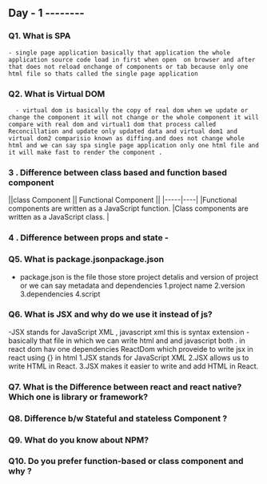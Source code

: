 ## Day - 1 --------

###  Q1. What is SPA
    - single page application basically that application the whole application source code load in first when open  on browser and after that does not reload onchange of components or tab because only one html file so thats called the single page application

###  Q2. What is Virtual DOM
      - virtual dom is basically the copy of real dom when we update or change the component it will not change or the whole component it will compare with real dom and virtual1 dom that process called Reconcillation and update only updated data and virtual dom1 and virtual dom2 comparisio known as diffing.and does not change whole html and we can say spa single page application only one html file and it will make fast to render the component .

### 3 . Difference between class based and function based component 

||class Component || Functional Component ||
|-----|----|
|Functional components are written as a JavaScript function.	|Class components are written as a JavaScript class.
|



### 4 . Difference between props and state - 


### Q5. What is package.jsonpackage.json
 - package.json is the file those store project detalis and version of project or we can say metadata and dependencies
  1.project name
  2.version 
  3.dependencies 
  4.script


### Q6. What is JSX and why do we use it instead of js?
 -JSX stands for JavaScript XML ,  javascript xml this is syntax extension - basically that file in which we can write html and and javascript both  . in react dom hav one dependencies ReactDom which proveide to write jsx in react using {} in html
1.JSX stands for JavaScript XML
2.JSX allows us to write HTML in React.
3.JSX makes it easier to write and add HTML in React.


### Q7. What is the Difference between react and react native? Which one is library or framework?



### Q8. Difference b/w Stateful and stateless Component ?


### Q9. What do you know about NPM?


### Q10. Do you prefer function-based or class component and why ?
